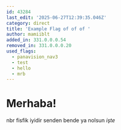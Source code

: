 ```yaml
---
id: 43284
last_edit: '2025-06-27T12:39:35.046Z'
category: direct
title: 'Example Flag of of of '
author: mamiiblt
added_in: 331.0.0.0.54
removed_in: 331.0.0.0.20
used_flags:
  - panavision_nav3
  - test
  - hello
  - mrb
---
```


# Merhaba!

nbr fisfik
iyidir senden
bende ya nolsun *işte*